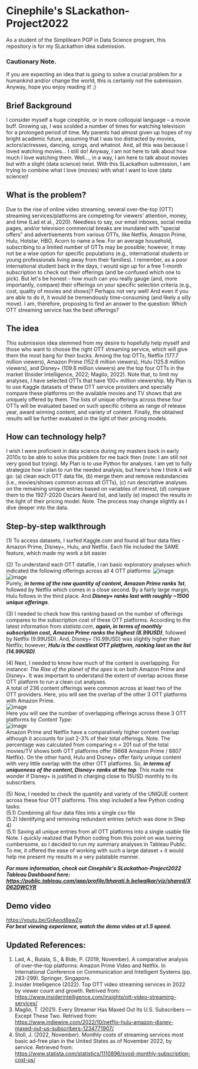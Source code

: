 # Cinephile's SLackathon-Project2022
As a student of the Simplilearn PGP in Data Science program, this repository is for my SLackathon idea submission. 


### Cautionary Note. 
If you are expecting an idea that is going to solve a crucial problem for a humankind and/or change the world, this is certainly not the submission. Anyway, hope you enjoy reading it! ;)


## Brief Background
I consider myself a huge cinephile, or in more colloquial language – a  movie buff. Growing up, I was scolded a number of times for watching television for a prolonged period of time. My parents had almost given up hopes of my bright academic future, assuming that I was too distracted by movies, actors/actresses, dancing, songs, and whatnot. And, all this was because I loved watching movies... I still do! Anyway, I am not here to talk about how much I love watching them. Well…, in a way, I am here to talk about movies but with a slight (data science) twist. With this SLackathon submission, I am trying to combine what I love (movies) with what I want to love (data science)!

 

## What is the problem?
Due to the rise of online video streaming, several over-the-top (OTT) streaming services/platforms are competing for viewers' attention, money, and time (Lad et al., 2020). Needless to say, our email inboxes, social media pages, and/or television commercial breaks are inundated with "special offers" and advertisements from various OTTs, like Netflix, Amazon Prime, Hulu, Hotstar, HBO, Acorn to name a few. For an average household, subscribing to a limited number of OTTs may be possible; however, it may not be a wise option for specific populations (e.g., international students or young professionals living away from their families). I remember, as a poor international student back in the days, I would sign up for a free 1-month subscription to check out their offerings (and be confused which one to pick). But let's be honest - how much can you really gauge (and, more importantly, compare) their offerings on your specific selection criteria (e.g., cost, quality of movies and shows)? Perhaps not very well! And even if you are able to do it, it would be tremendously time-consuming (and likely a silly move). I am, therefore, proposing to find an answer to the question: Which OTT streaming service has the best offerings? 



## The idea
This submission idea stemmed from my desire to hopefully help myself and those who want to choose the right OTT streaming service, which will give them the most bang for their bucks. Among the top OTTs, Netflix (177.7 million viewers), Amazon Prime (152.6 million viewers), Hulu (125.8 million viewers), and Disney+ (109.8 million viewers) are the top four OTTs in the market (Insider Intelligence, 2022; Maglio, 2022). Note that, to limit my analyses, I have selected OTTs that have 100+ million viewership. My Plan is to use Kaggle datasets of these OTT service providers and specially compare these platforms on the available movies and TV shows that are uniquely offered by them. The lists of unique offerings across these four OTTs will be evaluated based on such specific criteria as range of release year, award winning content, and variety of content. Finally, the obtained results will be further evaluated in the light of their pricing models.         



## How can technology help?
I wish I were proficient in data science during my masters back in early 2010s to be able to solve this problem for me back then (note: I am still not very good but trying). My Plan is to use Python for analyses. I am yet to fully strategize how I plan to run the needed analysis, but here's how I think it will go: (a) clean each OTT data file, (b) merge them and remove redundancies (i.e., movies/shows common across all OTTs), (c) run descriptive analyses on the remaining unique entries based on variables of interest, (d) compare them to the 1927-2020 Oscars Award list, and lastly (e) inspect the results in the light of their pricing model. Note. The process may change slightly as I dive deeper into the data. 



## Step-by-step walkthrough
(1) To access datasets, I surfed Kaggle.com and found all four data files - Amazon Prime, Disney+, Hulu, and Netflix. Each file included the SAME feature, which made my work a bit easier.   
   
(2) To understand each OTT datafile, I ran basic exploratory analyses which indicated the following offerings across all 4 OTT platforms:
![image](https://user-images.githubusercontent.com/114754459/201593206-1b024e16-64b2-403b-b104-3145c668a6b1.png)   
![image](https://user-images.githubusercontent.com/114754459/201594259-e088b107-f7e8-4381-8255-9c147dc882d5.png)   
Purely, ***in terms of the raw quantity of content, Amazon Prime ranks 1st***, followed by Netflix which comes in a close second. By a fairly large margin, Hulu follows in the third place. And ***Disney+ ranks last with roughly ~1500 unique offerings***.   
   
(3) I needed to check how this ranking based on the number of offerings compares to the subscription cost of these OTT platforms. According to the latest information from *statista.com*, ***again, in terms of monthly subscription cost, Amazon Prime ranks the highest (8.99USD)***, followed by Netflix (9.99USD). And, Disney+ (10.99USD) was slightly higher than Netflix; however, ***Hulu is the costliest OTT platform, ranking last on the list (14.99USD)***.  
   
(4) Next, I needed to know how much of the content is overlapping. For instance: *The Rise of the planet of the apes* is on both Amazon Prime and Disney+. It was important to understand the extent of overlap across these OTT platform to run a clean cut analyses.   
A total of 236 content offerings were common across at least two of the OTT providers. Here, you will see the overlap of the other 3 OTT platforms with Amazon Prime.    
![image](https://user-images.githubusercontent.com/114754459/201597908-9d43e232-44aa-4e35-b509-0480414b5083.png)    
Here you will see the number of overlapping offerings across these 3 OTT platforms by *Content Type*:    
![image](https://user-images.githubusercontent.com/114754459/201597390-70b69424-4a30-488a-a8dc-59eb57bcb78d.png)   
Amazon Prime and Netflix have a comparatively higher content overlap although it accounts for just 2-3% of their total offerings. Note. The percentage was calculated from comparing n = 201 out of the total movies/TV shows both OTT platforms offer (9668 Amazon Prime / 8807 Netflix). On the other hand, Hulu and Disney+ offer fairly unique content with very little overlap with the other OTT platforms. So, ***in terms of uniqueness of the content, Disney+ ranks at the top***. This made me wonder if Disney+ is justified in charging close to 15USD monthly to its subscribers.   
   
(5) Now, I needed to check the quantity and variety of the UNIQUE content across these four OTT platforms. This step included a few Python coding tasks:    
   (5.1) Combining all four data files into a single csv file   
   (5.2) Identifying and removing redundant entries (which was done in Step 4)   
   (5.1) Saving all unique entries from all OTT platforms into a single usable file   
Note. I quickly realized that Python coding from this point on was tunring cumbersome, so I decided to run my summary analyses in Tableau Public. To me, it offered the ease of working with such a large dataset + it would help me present my results in a very palatable manner.    

***For more information, check out Cinephile's SLackathon-Project2022 Tableau Dashboard here: https://public.tableau.com/app/profile/bharati.b.belwalkar/viz/shared/XD62DWCYR***   



## Demo video   
https://youtu.be/GrAeod8awZg   
***For best viewing experience, watch the demo video at x1.5 speed.***   



## Updated References:
1. Lad, A., Butala, S., & Bide, P. (2019, November). A comparative analysis of over-the-top platforms: Amazon Prime Video and Netflix. In International Conference on Communication and Intelligent Systems (pp. 283-299). Springer, Singapore.
2. Insider Intelligence (2022). Top OTT video streaming services in 2022 by viewer count and growth. Retrived from: https://www.insiderintelligence.com/insights/ott-video-streaming-services/
3. Maglio, T. (2021). Every Streamer Has Maxed Out Its U.S. Subscribers — Except These Two. Retrived from: https://www.indiewire.com/2022/10/netflix-hulu-amazon-disney-maxed-out-us-subscribers-1234771907/ 
4. Stoll, J. (2022, November). Monthly costs of streaming services most basic ad-free plan in the United States as of November 2022, by service. Retrieved from: https://www.statista.com/statistics/1110896/svod-monthly-subscription-cost-us/ 
